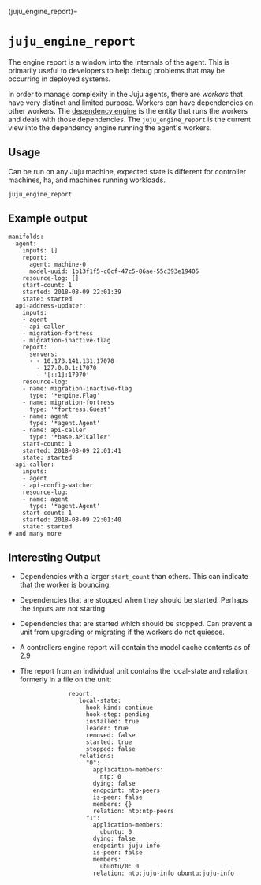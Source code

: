 (juju_engine_report)=
# `juju_engine_report`

The engine report is a window into the internals of the agent. This is primarily useful to developers to help debug problems that may be occurring in deployed systems.

In order to manage complexity in the Juju agents, there are *workers* that have very distinct and limited purpose. Workers can have dependencies on other workers. The [dependency engine](https://godoc.org/gopkg.in/juju/worker.v1/dependency) is the entity that runs the workers and deals with those dependencies. The `juju_engine_report` is the current view into the dependency engine running the agent's workers.

## Usage
Can be run on any Juju machine, expected state is different for controller machines, ha, and machines running workloads.
```code
juju_engine_report
```

## Example output
```text
manifolds:
  agent:
    inputs: []
    report:
      agent: machine-0
      model-uuid: 1b13f1f5-c0cf-47c5-86ae-55c393e19405
    resource-log: []
    start-count: 1
    started: 2018-08-09 22:01:39
    state: started
  api-address-updater:
    inputs:
    - agent
    - api-caller
    - migration-fortress
    - migration-inactive-flag
    report:
      servers:
      - - 10.173.141.131:17070
        - 127.0.0.1:17070
        - '[::1]:17070'
    resource-log:
    - name: migration-inactive-flag
      type: '*engine.Flag'
    - name: migration-fortress
      type: '*fortress.Guest'
    - name: agent
      type: '*agent.Agent'
    - name: api-caller
      type: '*base.APICaller'
    start-count: 1
    started: 2018-08-09 22:01:41
    state: started
  api-caller:
    inputs:
    - agent
    - api-config-watcher
    resource-log:
    - name: agent
      type: '*agent.Agent'
    start-count: 1
    started: 2018-08-09 22:01:40
    state: started
# and many more
```

## Interesting Output

* Dependencies with a larger `start_count` than others. This can indicate that the worker is bouncing.

* Dependencies that are stopped when they should be started. Perhaps the `inputs` are not starting.

* Dependencies that are started which should be stopped. Can prevent a unit from upgrading or migrating if the workers do not quiesce.

* A controllers engine report will contain the model cache contents as of 2.9

* The report from an individual unit contains the local-state and relation, formerly in a file on the unit:
```
                 report:
                    local-state:
                      hook-kind: continue
                      hook-step: pending
                      installed: true
                      leader: true
                      removed: false
                      started: true
                      stopped: false
                    relations:
                      "0":
                        application-members:
                          ntp: 0
                        dying: false
                        endpoint: ntp-peers
                        is-peer: false
                        members: {}
                        relation: ntp:ntp-peers
                      "1":
                        application-members:
                          ubuntu: 0
                        dying: false
                        endpoint: juju-info
                        is-peer: false
                        members:
                          ubuntu/0: 0
                        relation: ntp:juju-info ubuntu:juju-info
```

